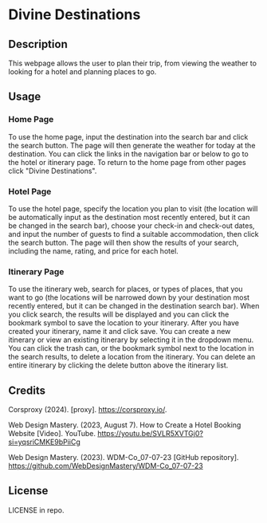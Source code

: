 # Divine Destinations

## Description

This webpage allows the user to plan their trip, from viewing the weather to looking for a hotel and planning places to go.

## Usage

### Home Page
To use the home page, input the destination into the search bar and click the search button. The page will then generate the weather for today at the destination. You can click the links in the navigation bar or below to go to the hotel or itinerary page. To return to the home page from other pages click "Divine Destinations".
### Hotel Page
To use the hotel page, specify the location you plan to visit (the location will be automatically input as the destination most recently entered, but it can be changed in the search bar), choose your check-in and check-out dates, and input the number of guests to find a suitable accommodation, then click the search button. The page will then show the results of your search, including the name, rating, and price for each hotel.
### Itinerary Page
To use the itinerary web, search for places, or types of places, that you want to go (the locations will be narrowed down by your destination most recently entered, but it can be changed in the destination search bar). When you click search, the results will be displayed and you can click the bookmark symbol to save the location to your itinerary. After you have created your itinerary, name it and click save. You can create a new itinerary or view an existing itinerary by selecting it in the dropdown menu. You can click the trash can, or the bookmark symbol next to the location in the search results, to delete a location from the itinerary. You can delete an entire itinerary by clicking the delete button above the itinerary list.

## Credits
Corsproxy (2024). [proxy]. https://corsproxy.io/.

Web Design Mastery. (2023, August 7). How to Create a Hotel Booking Website [Video]. YouTube. https://youtu.be/SVLR5XVTGj0?si=yqsriCMKE9bPiiCg

Web Design Mastery. (2023). WDM-Co_07-07-23 [GitHub repository]. https://github.com/WebDesignMastery/WDM-Co_07-07-23

## License

LICENSE in repo.
